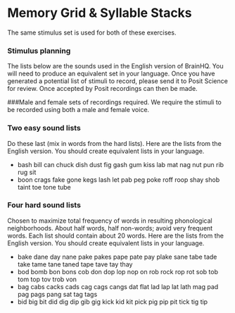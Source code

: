 Memory Grid & Syllable Stacks 
=============================
The same stimulus set is used for both of these exercises. 

### Stimulus planning
The lists below are the sounds used in the English version of BrainHQ. You will need to produce an equivalent set in your language. Once you have generated a potential list of stimuli to record, please send it to Posit Science for review. Once accepted by Posit recordings can then be made. 

###Male and female sets of recordings required. 
We require the stimuli to be recorded using both a male and female voice. 

### Two  easy sound lists 
Do these last (mix in words from the hard lists). Here are the lists from the English version. You should create equivalent lists in your language. 

 - bash bill can chuck dish dust fig gash gum kiss lab mat nag nut pun rib rug sit
 - boon crags fake gone kegs lash let pab peg poke roff roop shay shob taint toe tone tube

### Four hard sound lists
Chosen to maximize total frequency of words in resulting phonological neighborhoods. About
half words, half non-words; avoid very frequent words. Each list should contain about 20 words. Here are the lists from the English version. You should create equivalent lists in your language. 

 - bake dane day nane pake pakes pape pate pay plake sane tabe tade take tame tane taned tape tave tay thay
 - bod bomb bon bons cob don dop lop nop on rob rock rop rot sob tob tom top tov trob von
 - bag cabs cacks cads cag cags cangs dat flat lad lap lat lath mag pad pag pags pang sat tag tags
 - bid big bit did dig dip gib gig kick kid kit pick pig pip pit tick tig tip
